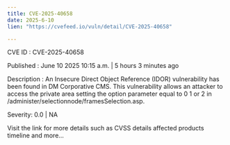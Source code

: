 ```yaml
---
title: CVE-2025-40658
date: 2025-6-10
lien: "https://cvefeed.io/vuln/detail/CVE-2025-40658"

---
```


CVE ID : CVE-2025-40658

Published :  June 10
2025
10:15 a.m. | 5 hours
3 minutes ago

Description : An Insecure Direct Object Reference (IDOR) vulnerability has been found in DM Corporative CMS. This vulnerability allows an attacker to access the private area setting the option parameter equal to 0
1 or 2 in /administer/selectionnode/framesSelection.asp.

Severity: 0.0 | NA

Visit the link for more details
such as CVSS details
affected products
timeline
and more...
